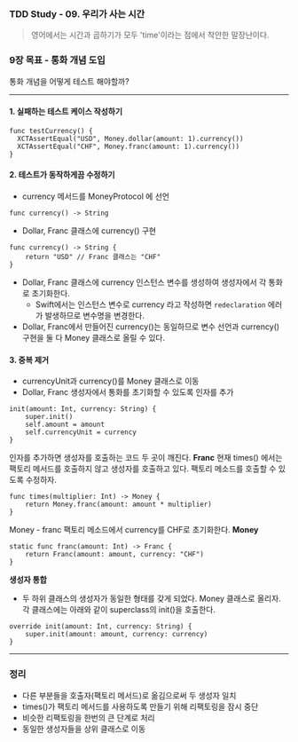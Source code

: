 ### TDD Study - 09. 우리가 사는 시간
> 영어에서는 시간과 곱하기가 모두 'time'이라는 점에서 착안한 말장난이다.

### 9장 목표 - 통화 개념 도입
통화 개념을 어떻게 테스트 해야할까?

---

#### 1. 실패하는 테스트 케이스 작성하기
```
func testCurrency() {
  XCTAssertEqual("USD", Money.dollar(amount: 1).currency())
  XCTAssertEqual("CHF", Money.franc(amount: 1).currency())
}
```

#### 2. 테스트가 동작하게끔 수정하기
- currency 메서드를 MoneyProtocol 에 선언
```
func currency() -> String
```
- Dollar, Franc 클래스에 currency() 구현
```
func currency() -> String {
    return "USD" // Franc 클래스는 "CHF"
}
```

- Dollar, Franc 클래스에 currency 인스턴스 변수를 생성하여 생성자에서 각 통화로 초기화한다.
  - Swift에서는 인스턴스 변수로 currency 라고 작성하면 `redeclaration` 에러가 발생하므로 변수명을 변경한다.
- Dollar, Franc에서 만들어진 currency()는 동일하므로 변수 선언과 currency() 구현을 둘 다 Money 클래스로 올릴 수 있다.

#### 3. 중복 제거
- currencyUnit과 currency()를 Money 클래스로 이동
- Dollar, Franc 생성자에서 통화를 초기화할 수 있도록 인자를 추가
```
init(amount: Int, currency: String) {
    super.init()
    self.amount = amount
    self.currencyUnit = currency
}
```

인자를 추가하면 생성자를 호출하는 코드 두 곳이 깨진다.
**Franc**
현재 times() 에서는 팩토리 메서드를 호출하지 않고 생성자를 호출하고 있다.
팩토리 메소드를 호출할 수 있도록 수정하자.
```
func times(multiplier: Int) -> Money {
    return Money.franc(amount: amount * multiplier)
}
```

Money - franc 팩토리 메소드에서 currency를 CHF로 초기화한다.
**Money**
```
static func franc(amount: Int) -> Franc {
    return Franc(amount: amount, currency: "CHF")
}
```

**생성자 통합**
- 두 하위 클래스의 생성자가 동일한 형태를 갖게 되었다. Money 클래스로 올리자.
각 클래스에는 아래와 같이 superclass의 init()을 호출한다.
```
override init(amount: Int, currency: String) {
    super.init(amount: amount, currency: currency)
}
```

---
### 정리
- 다른 부분들을 호출자(팩토리 메서드)로 옮김으로써 두 생성자 일치
- times()가 팩토리 메서드를 사용하도록 만들기 위해 리팩토링을 잠시 중단
- 비슷한 리팩토링을 한번의 큰 단계로 처리
- 동일한 생성자들을 상위 클래스로 이동
